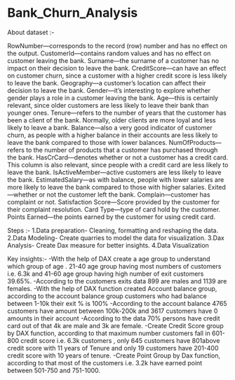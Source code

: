 # Bank_Churn_Analysis

About dataset :- 

RowNumber—corresponds to the record (row) number and has no effect on the output. 
CustomerId—contains random values and has no effect on customer leaving the bank. 
Surname—the surname of a customer has no impact on their decision to leave the bank. 
CreditScore—can have an effect on customer churn, since a customer with a higher credit score is less likely to leave the bank. 
Geography—a customer’s location can affect their decision to leave the bank. 
Gender—it’s interesting to explore whether gender plays a role in a customer leaving the bank. 
Age—this is certainly relevant, since older customers are less likely to leave their bank than younger ones. 
Tenure—refers to the number of years that the customer has been a client of the bank. Normally, older clients are more loyal and less likely to leave a bank. 
Balance—also a very good indicator of customer churn, as people with a higher balance in their accounts are less likely to leave the bank compared to those with lower balances. NumOfProducts—refers to the number of products that a customer has purchased through the bank. 
HasCrCard—denotes whether or not a customer has a credit card. This column is also relevant, since people with a credit card are less likely to leave the bank. 
IsActiveMember—active customers are less likely to leave the bank. 
EstimatedSalary—as with balance, people with lower salaries are more likely to leave the bank compared to those with higher salaries. 
Exited—whether or not the customer left the bank. 
Complain—customer has complaint or not. 
Satisfaction Score—Score provided by the customer for their complaint resolution. 
Card Type—type of card hold by the customer. Points Earned—the points earned by the customer for using credit card.

Steps :-
1.Data preparation- Cleaning, formatting and reshaping the data.
2.Data Modeling- Create quarries to model the data for visualization.
3.Dax Analysis- Create Dax measure for better insights.
4.Data Visualization


Key insights:-
-With the help of DAX create a age group to understand which group of age . 21-40 age group having most numbers of customers i.e. 6.3k and 41-60 age group having high number of exit customers 39.65%.
-According to the customers exits data 899 are males and 1139 are females.
-With the help of DAX function created Account balance group, according to the account balance group customers who had balance between 1-10k their exit % is 100%
-According to the account balance 4765 customers have amount between 100k-200k and 3617 customers have 0 amounts in their account
-According to the data 70% persons have credit card out of that 4k are male and 3k are female.
-Create Credit Score group by DAX function, according to that maximum number customers fall in 601-800 credit score i.e. 6.3k customers , only 645 customers have 801above credit score with 11 years of Tenure and only 19 customers have 201-400 credit score with 10 years of tenure.
-Create Point Group by Dax function, according to that most of the customers i.e. 3.2k have earned point between 501-750 and 751-1000.

